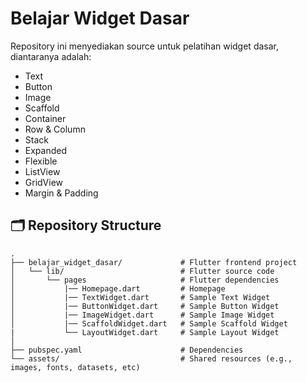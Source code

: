 # Belajar Widget Dasar

Repository ini menyediakan source untuk pelatihan widget dasar, diantaranya adalah:
- Text
- Button
- Image
- Scaffold
- Container
- Row & Column
- Stack
- Expanded
- Flexible
- ListView
- GridView
- Margin & Padding

## 🗂️ Repository Structure

```plaintext
.
├── belajar_widget_dasar/             # Flutter frontend project
│   └── lib/                          # Flutter source code
│       └── pages                     # Flutter dependencies
│           |── Homepage.dart         # Homepage
│           |── TextWidget.dart       # Sample Text Widget
│           |── ButtonWidget.dart     # Sample Button Widget
│           |── ImageWidget.dart      # Sample Image Widget
│           |── ScaffoldWidget.dart   # Sample Scaffold Widget
|           └── LayoutWidget.dart     # Sample Layout Widget
│
├── pubspec.yaml                      # Dependencies
└── assets/                           # Shared resources (e.g., images, fonts, datasets, etc)